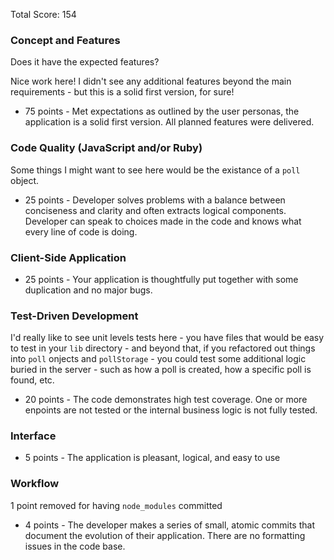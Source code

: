 Total Score: 154

### Concept and Features

Does it have the expected features?

Nice work here! I didn't see any additional features beyond the main requirements - but this is a solid first version, for sure!

* 75 points - Met expectations as outlined by the user personas, the application is a solid first version. All planned features were delivered.


### Code Quality (JavaScript and/or Ruby)

Some things I might want to see here would be the existance of a `poll` object.

* 25 points - Developer solves problems with a balance between conciseness and clarity and often extracts logical components. Developer can speak to choices made in the code and knows what every line of code is doing.

### Client-Side Application

* 25 points - Your application is thoughtfully put together with some duplication and no major bugs.

### Test-Driven Development

I'd really like to see unit levels tests here - you have files that would be easy to test in your `lib` directory - and beyond that, if you refactored out things into `poll` onjects and `pollStorage` - you could test some additional logic buried in the server - such as how a poll is created, how a specific poll is found, etc.

* 20 points - The code demonstrates high test coverage. One or more enpoints are not tested or the internal business logic is not fully tested.


### Interface

* 5 points - The application is pleasant, logical, and easy to use

### Workflow

1 point removed for having `node_modules` committed

* 4 points - The developer makes a series of small, atomic commits that document the evolution of their application. There are no formatting issues in the code base.
